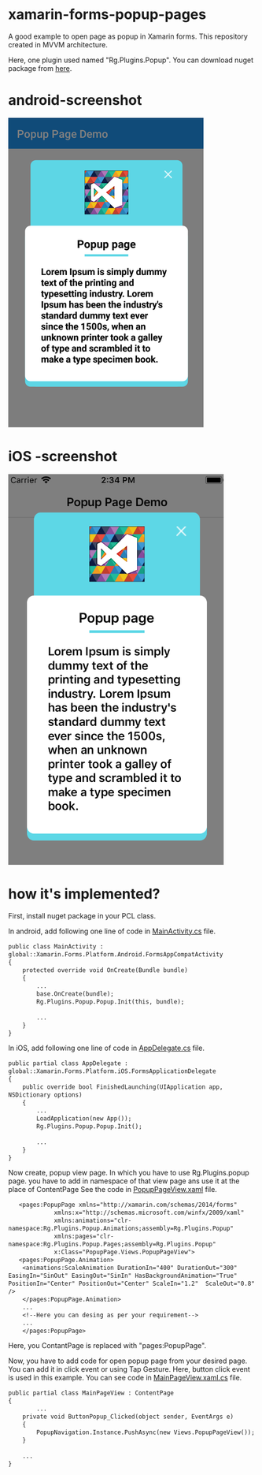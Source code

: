 # xamarin-forms-popup-pages
A good example to open page as popup in Xamarin forms. This repository created in MVVM architecture. 

Here, one plugin used named "Rg.Plugins.Popup". You can download nuget package from [here](https://www.nuget.org/packages/Rg.Plugins.Popup).

# android-screenshot
![alt text](Data/android-screenshot.png "android screenshot")

# iOS -screenshot
![alt text](Data/ios-screenshot.png "android screenshot")

# how it's implemented?

First, install nuget package in your PCL class.

In android, add following one line of code in [MainActivity.cs](../master/Code/PopupPage/PopupPage.Android/MainActivity.cs) file. 
  
    public class MainActivity : global::Xamarin.Forms.Platform.Android.FormsAppCompatActivity
    {
        protected override void OnCreate(Bundle bundle)
        {
            ...
            base.OnCreate(bundle);
            Rg.Plugins.Popup.Popup.Init(this, bundle);

            ...
        }
    }
    
In iOS, add following one line of code in [AppDelegate.cs](../master/Code/PopupPage/PopupPage.iOS/AppDelegate.cs) file.

    public partial class AppDelegate : global::Xamarin.Forms.Platform.iOS.FormsApplicationDelegate
    {
        public override bool FinishedLaunching(UIApplication app, NSDictionary options)
        {
            ...
            LoadApplication(new App());
            Rg.Plugins.Popup.Popup.Init();

            ...
        }
    }
    
    
Now create, popup view page. In which you have to use Rg.Plugins.popup page. you have to add in namespace of that view page ans use it at the place of ContentPage
See the code in [PopupPageView.xaml](../master/Code/PopupPage/PopupPage/Views/PopupPageView.xaml) file.

       <pages:PopupPage xmlns="http://xamarin.com/schemas/2014/forms"
                 xmlns:x="http://schemas.microsoft.com/winfx/2009/xaml"
                 xmlns:animations="clr-namespace:Rg.Plugins.Popup.Animations;assembly=Rg.Plugins.Popup"
                 xmlns:pages="clr-namespace:Rg.Plugins.Popup.Pages;assembly=Rg.Plugins.Popup"
                 x:Class="PopupPage.Views.PopupPageView">
       <pages:PopupPage.Animation>
        <animations:ScaleAnimation DurationIn="400" DurationOut="300" EasingIn="SinOut" EasingOut="SinIn" HasBackgroundAnimation="True" PositionIn="Center" PositionOut="Center" ScaleIn="1.2"  ScaleOut="0.8" />
        </pages:PopupPage.Animation>
        ...
        <!--Here you can desing as per your requirement-->
        ...
        </pages:PopupPage>

Here, you ContantPage is replaced with "pages:PopupPage".

Now, you have to add code for open popup page from your desired page. You can add it in click event or using Tap Gesture.
Here, button click event is used in this example. You can see code in [MainPageView.xaml.cs](../master/Code/PopupPage/PopupPage/Views/MainPageView.xaml.cs) file.

    public partial class MainPageView : ContentPage
    {
		    ...
        private void ButtonPopup_Clicked(object sender, EventArgs e)
        {
            PopupNavigation.Instance.PushAsync(new Views.PopupPageView());
        }

        ...
    }



